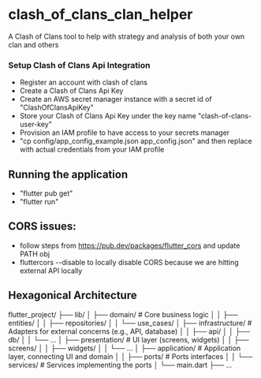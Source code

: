 # clash_of_clans_clan_helper

A Clash of Clans tool to help with strategy and analysis of both your own clan and others

### Setup Clash of Clans Api Integration
- Register an account with clash of clans
- Create a Clash of Clans Api Key
- Create an AWS secret manager instance with a secret id of "ClashOfClansApiKey"
- Store your Clash of Clans Api Key under the key name "clash-of-clans-user-key"
- Provision an IAM profile to have access to your secrets manager
- "cp config/app_config_example.json app_config.json" and then replace with actual credentials from your IAM profile

## Running the application
- "flutter pub get"
- "flutter run"

## CORS issues:
- follow steps from https://pub.dev/packages/flutter_cors and update PATH obj
- fluttercors --disable to locally disable CORS because we are hitting external API locally

## Hexagonical Architecture
flutter_project/
├── lib/
│   ├── domain/              # Core business logic
│   │   ├── entities/
│   │   ├── repositories/
│   │   └── use_cases/
│   ├── infrastructure/      # Adapters for external concerns (e.g., API, database)
│   │   ├── api/
│   │   ├── db/
│   │   └── ...
│   ├── presentation/        # UI layer (screens, widgets)
│   │   ├── screens/
│   │   ├── widgets/
│   │   └── ...
│   ├── application/         # Application layer, connecting UI and domain
│   │   ├── ports/           # Ports interfaces
│   │   └── services/        # Services implementing the ports
│   └── main.dart
├── ...
